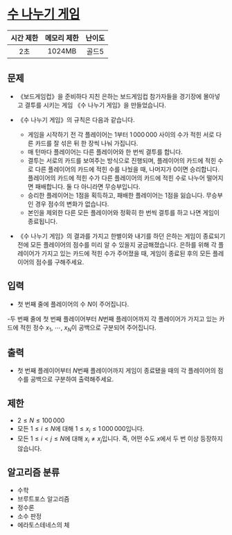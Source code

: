 # [수 나누기 게임](https://www.acmicpc.net/problem/27172)

| 시간 제한 | 메모리 제한 | 난이도 |
| :-------: | :---------: | :----: |
|    2초    |   1024MB    | 골드5  |

## 문제

- 《보드게임컵》을 준비하다 지친 은하는 보드게임컵 참가자들을 경기장에 몰아넣고 결투를 시키는 게임 《수 나누기 게임》을 만들었습니다.

- 《수 나누기 게임》의 규칙은 다음과 같습니다.

  - 게임을 시작하기 전 각 플레이어는 $1$부터 $1\,000\,000$ 사이의 수가 적힌 서로 다른 카드를 잘 섞은 뒤 한 장씩 나눠 가집니다.
  - 매 턴마다 플레이어는 다른 플레이어와 한 번씩 결투를 합니다.
  - 결투는 서로의 카드를 보여주는 방식으로 진행되며, 플레이어의 카드에 적힌 수로 다른 플레이어의 카드에 적힌 수를 나눴을 때, 나머지가 $0$이면 승리합니다. 플레이어의 카드에 적힌 수가 다른 플레이어의 카드에 적힌 수로 나누어 떨어지면 패배합니다. 둘 다 아니라면 무승부입니다.
  - 승리한 플레이어는 $1$점을 획득하고, 패배한 플레이어는 $1$점을 잃습니다. 무승부인 경우 점수의 변화가 없습니다.
  - 본인을 제외한 다른 모든 플레이어와 정확히 한 번씩 결투를 하고 나면 게임이 종료됩니다.

- 《수 나누기 게임》의 결과를 가지고 한별이와 내기를 하던 은하는 게임이 종료되기 전에 모든 플레이어의 점수를 미리 알 수 있을지 궁금해졌습니다. 은하를 위해 각 플레이어가 가지고 있는 카드에 적힌 수가 주어졌을 때, 게임이 종료된 후의 모든 플레이어의 점수를 구해주세요.

## 입력

- 첫 번째 줄에 플레이어의 수 $N$이 주어집니다.

-두 번째 줄에 첫 번째 플레이어부터 $N$번째 플레이어까지 각 플레이어가 가지고 있는 카드에 적힌 정수 $x_{1}$, $\cdots$, $x_{N}$이 공백으로 구분되어 주어집니다.

## 출력

- 첫 번째 플레이어부터 $N$번째 플레이어까지 게임이 종료됐을 때의 각 플레이어의 점수를 공백으로 구분하여 출력해주세요.

## 제한

- $2 \le N \le 100\,000$
- 모든 $1 \le i \le N$에 대해 $1 \le x_i \le 1\,000\,000$입니다.
- 모든 $1 \le i < j \le N$에 대해 $x_i \ne x_j$입니다. 즉, 어떤 수도 $x$에서 두 번 이상 등장하지 않습니다.

## 알고리즘 분류

- 수학
- 브루트포스 알고리즘
- 정수론
- 소수 판정
- 에라토스테네스의 체
